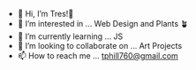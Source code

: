 - 👋 Hi, I’m Tres!:wave:
- 👀 I’m interested in ... Web Design and Plants :potted_plant:
- 🌱 I’m currently learning ... JS
- 💞️ I’m looking to collaborate on ... Art Projects
- 📫 How to reach me ... tphill760@gmail.com

<!---
tresphill/tresphill is a ✨ special ✨ repository because its `README.md` (this file) appears on your GitHub profile.
You can click the Preview link to take a look at your changes.
--->
